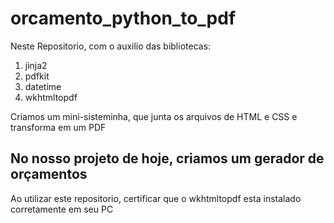 # orcamento_python_to_pdf
<p>Neste Repositorio, com o auxilio das bibliotecas: </p>
<ol>
  <li>jinja2</li>
  <li>pdfkit</li>
  <li>datetime</li>
  <li>wkhtmltopdf</li>
</ol>
<p>Criamos um mini-sisteminha, que junta os arquivos de HTML e CSS e transforma em um PDF</p>

<h2>No nosso projeto de hoje, criamos um gerador de orçamentos</h2>

<p>Ao utilizar este repositorio, certificar que o wkhtmltopdf esta instalado corretamente em seu PC</p>
